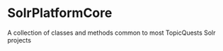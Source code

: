 SolrPlatformCore
================

A collection of classes and methods common to most TopicQuests Solr projects